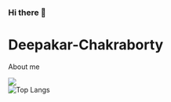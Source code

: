 ### Hi there 👋

<!--
**deepankarck2/deepankarck2** is a ✨ _special_ ✨ repository because its `README.md` (this file) appears on your GitHub profile.

Here are some ideas to get you started:

- 🔭 I’m currently working on ...
- 🌱 I’m currently learning ...
- 👯 I’m looking to collaborate on ...
- 🤔 I’m looking for help with ...
- 💬 Ask me about ...
- 📫 How to reach me: ...
- 😄 Pronouns: ...
- ⚡ Fun fact: ...
-->
# Deepakar-Chakraborty
About me


![](https://visitor-badge.laobi.icu/badge?page_id=deepankarck2.deepankarck2)
<br>
![Top Langs](https://github-readme-stats.vercel.app/api/top-langs/?username=deepankarck2&theme=tokyonight)


<!USE THIS: https://dev.to/charalambosioannou/create-a-dynamic-github-profile-readme-il5>  

